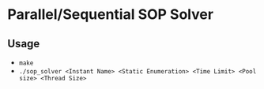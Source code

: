 # Parallel/Sequential SOP Solver

## Usage
- `make`
- `./sop_solver <Instant Name> <Static Enumeration> <Time Limit> <Pool size> <Thread Size>`